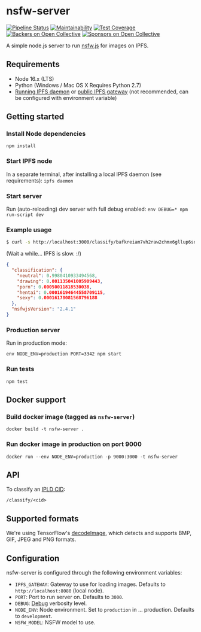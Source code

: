 # nsfw-server
[![Pipeline Status](https://gitlab.com/ipfs-search.com/nsfw-server/badges/main/pipeline.svg)](https://gitlab.com/ipfs-search.com/nsfw-server/-/commits/main)
[![Maintainability](https://api.codeclimate.com/v1/badges/21a5f471fb41d6c57eec/maintainability)](https://codeclimate.com/github/ipfs-search/nsfw-server/maintainability)
[![Test Coverage](https://api.codeclimate.com/v1/badges/21a5f471fb41d6c57eec/test_coverage)](https://codeclimate.com/github/ipfs-search/nsfw-server/test_coverage)
[![Backers on Open Collective](https://opencollective.com/ipfs-search/backers/badge.svg)](#backers)
[![Sponsors on Open Collective](https://opencollective.com/ipfs-search/sponsors/badge.svg)](#sponsors)

A simple node.js server to run [nsfw.js](https://nsfwjs.com/) for images on IPFS.

## Requirements
* Node 16.x (LTS)
* Python (Windows / Mac OS X Requires Python 2.7)
* [Running IPFS daemon](https://docs.ipfs.io/how-to/command-line-quick-start/#command-line-quick-start) or [public IPFS gateway](https://docs.ipfs.io/concepts/ipfs-gateway/#gateway-providers) (not recommended, can be configured with environment variable)

## Getting started
### Install Node dependencies
`npm install`

### Start IPFS node
In a separate terminal, after installing a local IPFS daemon (see requirements):
`ipfs daemon`

### Start server
Run (auto-reloading) dev server with full debug enabled:
`env DEBUG=* npm run-script dev`

### Example usage

```sh
$ curl -s http://localhost:3000/classify/bafkreiam7vh2raw2chmx6gllup6sd32xsicwus2riglpjtzlygz4lzmxbm | jq
```
(Wait a while... IPFS is slow. :/)

```json
{
  "classification": {
    "neutral": 0.9980410933494568,
    "drawing": 0.001135041005909443,
    "porn": 0.00050011818530038,
    "hentai": 0.00016194644558709115,
    "sexy": 0.00016178081568796188
  },
  "nsfwjsVersion": "2.4.1"
}
```

### Production server
Run in production mode:

`env NODE_ENV=production PORT=3342 npm start`

### Run tests
`npm test`

## Docker support
### Build docker image (tagged as `nsfw-server`)

`docker build -t nsfw-server .`

### Run docker image in production on port 9000
`docker run --env NODE_ENV=production -p 9000:3000 -t nsfw-server`

## API
To classify an [IPLD CID](https://docs.ipfs.io/concepts/content-addressing/):

`/classify/<cid>`

## Supported formats
We're using TensorFlow's [decodeImage](https://js.tensorflow.org/api_node/1.2.7/#node.decodeImage), which detects and supports BMP, GIF, JPEG and PNG formats.

## Configuration
nsfw-server is configured through the following environment variables:
* `IPFS_GATEWAY`: Gateway to use for loading images. Defaults to `http://localhost:8080` (local node).
* `PORT`: Port to run server on. Defaults to `3000`.
* `DEBUG`: [Debug](https://www.npmjs.com/package/debug) verbosity level.
* `NODE_ENV`: Node environment. Set to `production` in ... production. Defaults to `development`.
* `NSFW_MODEL`: NSFW model to use.
